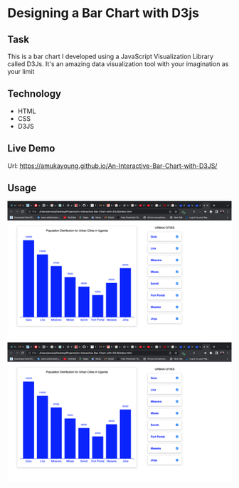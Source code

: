# Designing a Bar Chart with D3js

## Task
This is a bar chart I developed using a JavaScript Visualization Library called D3Js. It's an amazing data visualization tool with your imagination as your limit

## Technology
- HTML
- CSS
- D3JS

## Live Demo
 Url: https://amukayoung.github.io/An-Interactive-Bar-Chart-with-D3JS/

 ## Usage
![Screen Shot](./images/d3js-chart1.png)
[![Video](./images/d3js-chart1.png)]([https://youtu.be/L_xoXY4IFWA])
